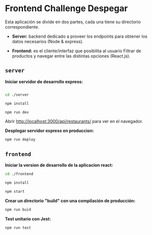 # Frontend Challenge Despegar

Esta aplicación se divide en dos partes, cada una tiene su directorio correspondiente. 

- **Server:** backend dedicado a proveer los endpoints para obtener los datos necesarios (Node & express).

- **Frontend:** es el cliente/interfaz que posibilita al usuario Filtrar de productos y navegar entre las distintas opciones (React.js).

## `server`

**Iniciar servidor de desarrollo express:**

```sh

cd ./server

npm install

npm run dev

``` 
Abrir [http://localhost:3000/api/restaurants/](http://localhost:3000/api/restaurants/) para ver en el navegador.

**Desplegar servidor express en produccion:**

```sh
npm run deploy
``` 

## `frontend`

**Iniciar la version de desarrollo de la aplicacion react:**

```sh
cd ./frontend

npm install

npm start
``` 

**Crear un directorio "build" con una compilación de producción:**
```sh
npm run buid
``` 

**Test unitario con Jest:**

```sh
npm run test
``` 